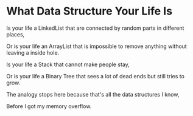 # What Data Structure Your Life Is

Is your life a LinkedList that are connected by random parts in different places,

Or is your life an ArrayList that is impossible to remove anything without leaving a inside hole.

Is your life a Stack that cannot make people stay,

Or is your life a Binary Tree that sees a lot of dead ends but still tries to grow.



The analogy stops here because that's all the data structures I know,

Before I got my memory overflow.